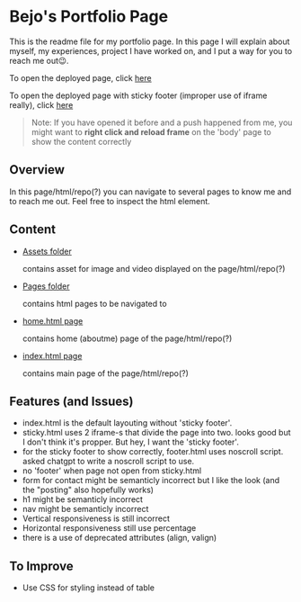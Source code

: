 # Bejo's Portfolio Page
This is the readme file for my portfolio page. In this page I will explain about myself, my experiences, project I have worked on, and I put a way for you to reach me out😉.

To open the deployed page, click [here](https://revou-fsse-feb25.github.io/milestone-1-kebejoan/index.html)

To open the deployed page with sticky footer (improper use of iframe really), click [here](https://revou-fsse-feb25.github.io/milestone-1-kebejoan/sticky.html)

>Note: If you have opened it before and a push happened from me, you might want to **right click and reload frame** on the 'body' page to show the content correctly

## Overview
In this page/html/repo(?) you can navigate to several pages to know me and to reach me out. Feel free to inspect the html element.

## Content
- [Assets folder](https://github.com/revou-fsse-feb25/milestone-1-kebejoan/tree/main/assets)
  
  contains asset for image and video displayed on the page/html/repo(?)

- [Pages folder](https://github.com/revou-fsse-feb25/milestone-1-kebejoan/tree/main/pages)
  
  contains html pages to be navigated to

- [home.html page](https://github.com/revou-fsse-feb25/milestone-1-kebejoan/tree/main/home.html)
  
  contains home (aboutme) page of the page/html/repo(?)

- [index.html page](https://github.com/revou-fsse-feb25/milestone-1-kebejoan/tree/main/home.html)
  
  contains main page of the page/html/repo(?)


## Features (and Issues)
- index.html is the default layouting without 'sticky footer'.
- sticky.html uses 2 iframe-s that divide the page into two. looks good but I don't think it's propper. But hey, I want the 'sticky footer'.
- for the sticky footer to show correctly, footer.html uses noscroll script. asked chatgpt to write a noscroll script to use.
- no 'footer' when page not open from sticky.html
- form for contact might be semanticly incorrect but I like the look (and the "posting" also hopefully works)
- h1 might be semanticly incorrect
- nav might be semanticly incorrect
- Vertical responsiveness is still incorrect
- Horizontal responsiveness still use percentage
- there is a use of deprecated attributes (align, valign)

## To Improve
- Use CSS for styling instead of table